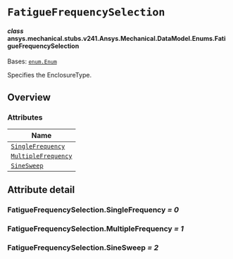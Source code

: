 <!-- vale off -->

<a id="fatiguefrequencyselection"></a>

# `FatigueFrequencySelection`

<a id="ansys.mechanical.stubs.v241.Ansys.Mechanical.DataModel.Enums.FatigueFrequencySelection"></a>

#### *class* ansys.mechanical.stubs.v241.Ansys.Mechanical.DataModel.Enums.FatigueFrequencySelection

Bases: [`enum.Enum`](https://docs.python.org/3/library/enum.html#enum.Enum)

Specifies the EnclosureType.

<!-- !! processed by numpydoc !! -->

<a id="overview"></a>

## Overview

### Attributes

| Name |
| --------------------------------------------------------------------- |
| [`SingleFrequency`](#FatigueFrequencySelection.SingleFrequency) |
| [`MultipleFrequency`](#FatigueFrequencySelection.MultipleFrequency) |
| [`SineSweep`](#FatigueFrequencySelection.SineSweep) |

<a id="attribute-detail"></a>

## Attribute detail

<a id="FatigueFrequencySelection.SingleFrequency"></a>

### FatigueFrequencySelection.SingleFrequency *= 0*

<a id="FatigueFrequencySelection.MultipleFrequency"></a>

### FatigueFrequencySelection.MultipleFrequency *= 1*

<a id="FatigueFrequencySelection.SineSweep"></a>

### FatigueFrequencySelection.SineSweep *= 2*

<!-- vale on -->
